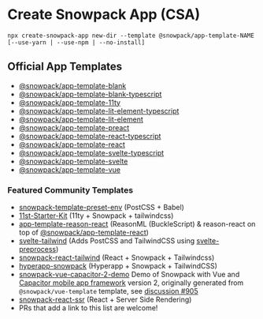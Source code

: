 # Create Snowpack App (CSA)

```
npx create-snowpack-app new-dir --template @snowpack/app-template-NAME [--use-yarn | --use-npm | --no-install]
```

## Official App Templates

- [@snowpack/app-template-blank](../app-template-blank)
- [@snowpack/app-template-blank-typescript](../app-template-blank-typescript)
- [@snowpack/app-template-11ty](../app-template-11ty)
- [@snowpack/app-template-lit-element-typescript](../app-template-lit-element-typescript)
- [@snowpack/app-template-lit-element](../app-template-lit-element)
- [@snowpack/app-template-preact](../app-template-preact)
- [@snowpack/app-template-react-typescript](../app-template-react-typescript)
- [@snowpack/app-template-react](../app-template-react)
- [@snowpack/app-template-svelte-typescript](../app-template-svelte-typescript)
- [@snowpack/app-template-svelte](../app-template-svelte)
- [@snowpack/app-template-vue](../app-template-vue)

### Featured Community Templates

- [snowpack-template-preset-env](https://github.com/argyleink/snowpack-template-preset-env) (PostCSS + Babel)
- [11st-Starter-Kit](https://github.com/stefanfrede/11st-starter-kit) (11ty +
  Snowpack + tailwindcss)
- [app-template-reason-react](https://github.com/jihchi/app-template-reason-react) (ReasonML (BuckleScript) & reason-react on top of [@snowpack/app-template-react](/templates/app-template-react))
- [svelte-tailwind](https://github.com/agneym/svelte-tailwind-snowpack) (Adds PostCSS and TailwindCSS using [svelte-preprocess](https://github.com/sveltejs/svelte-preprocess))
- [snowpack-react-tailwind](https://github.com/mrkldshv/snowpack-react-tailwind) (React + Snowpack + Tailwindcss)
- [hyperapp-snowpack](https://github.com/bmartel/hyperapp-snowpack) (Hyperapp + Snowpack + TailwindCSS)
- [snowpack-vue-capacitor-2-demo](https://github.com/brodybits/snowpack-vue-capacitor-2-demo) Demo of Snowpack with Vue and [Capacitor mobile app framework](https://capacitorjs.com/) version 2, originally generated from `@snowpack/vue-template` template, see [discussion #905](https://github.com/pikapkg/snowpack/discussions/905)
- [snowpack-react-ssr](https://github.com/matthoffner/snowpack-react-ssr) (React + Server Side Rendering)
- PRs that add a link to this list are welcome!
